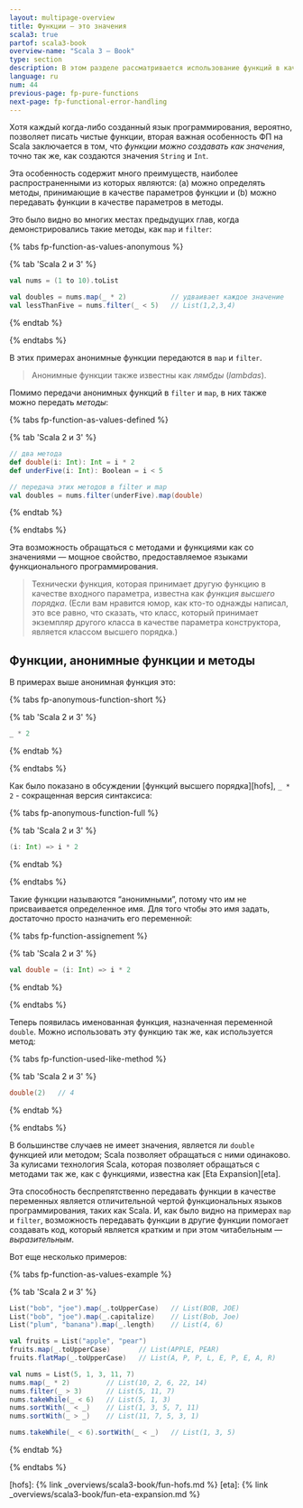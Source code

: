 ```yaml
---
layout: multipage-overview
title: Функции — это значения
scala3: true
partof: scala3-book
overview-name: "Scala 3 — Book"
type: section
description: В этом разделе рассматривается использование функций в качестве значений в функциональном программировании.
language: ru
num: 44
previous-page: fp-pure-functions
next-page: fp-functional-error-handling
---
```



Хотя каждый когда-либо созданный язык программирования, вероятно, позволяет писать чистые функции, 
вторая важная особенность ФП на Scala заключается в том, что _функции можно создавать как значения_, 
точно так же, как создаются значения `String` и `Int`.

Эта особенность содержит много преимуществ, наиболее распространенными из которых являются:
(a) можно определять методы, принимающие в качестве параметров функции
и (b) можно передавать функции в качестве параметров в методы.

Это было видно во многих местах предыдущих глав, когда демонстрировались такие методы, как `map` и `filter`:

{% tabs fp-function-as-values-anonymous %}

{% tab 'Scala 2 и 3' %}
```scala
val nums = (1 to 10).toList

val doubles = nums.map(_ * 2)           // удваивает каждое значение
val lessThanFive = nums.filter(_ < 5)   // List(1,2,3,4)
```
{% endtab %}

{% endtabs %}

В этих примерах анонимные функции передаются в `map` и `filter`.

> Анонимные функции также известны как _лямбды_ (_lambdas_).

Помимо передачи анонимных функций в `filter` и `map`, в них также можно передать _методы_:

{% tabs fp-function-as-values-defined %}

{% tab 'Scala 2 и 3' %}
```scala
// два метода
def double(i: Int): Int = i * 2
def underFive(i: Int): Boolean = i < 5

// передача этих методов в filter и map
val doubles = nums.filter(underFive).map(double)
```
{% endtab %}

{% endtabs %}

Эта возможность обращаться с методами и функциями как со значениями — мощное свойство, 
предоставляемое языками функционального программирования.

> Технически функция, которая принимает другую функцию в качестве входного параметра, известна как _функция высшего порядка_.
> (Если вам нравится юмор, как кто-то однажды написал, это все равно, что сказать, 
> что класс, который принимает экземпляр другого класса в качестве параметра конструктора, 
> является классом высшего порядка.)


## Функции, анонимные функции и методы

В примерах выше анонимная функция это:

{% tabs fp-anonymous-function-short %}

{% tab 'Scala 2 и 3' %}
```scala
_ * 2
```
{% endtab %}

{% endtabs %}

Как было показано в обсуждении [функций высшего порядка][hofs], `_ * 2` - сокращенная версия синтаксиса:

{% tabs fp-anonymous-function-full %}

{% tab 'Scala 2 и 3' %}
```scala
(i: Int) => i * 2
```
{% endtab %}

{% endtabs %}

Такие функции называются “анонимными”, потому что им не присваивается определенное имя. 
Для того чтобы это имя задать, достаточно просто назначить его переменной:

{% tabs fp-function-assignement %}

{% tab 'Scala 2 и 3' %}
```scala
val double = (i: Int) => i * 2
```
{% endtab %}

{% endtabs %}

Теперь появилась именованная функция, назначенная переменной `double`. 
Можно использовать эту функцию так же, как используется метод:

{% tabs fp-function-used-like-method %}

{% tab 'Scala 2 и 3' %}
```scala
double(2)   // 4
```
{% endtab %}

{% endtabs %}

В большинстве случаев не имеет значения, является ли `double` функцией или методом; 
Scala позволяет обращаться с ними одинаково. 
За кулисами технология Scala, которая позволяет обращаться с методами так же, 
как с функциями, известна как [Eta Expansion][eta].

Эта способность беспрепятственно передавать функции в качестве переменных 
является отличительной чертой функциональных языков программирования, таких как Scala. 
И, как было видно на примерах `map` и `filter`, 
возможность передавать функции в другие функции помогает создавать код, 
который является кратким и при этом читабельным — _выразительным_.

Вот еще несколько примеров:

{% tabs fp-function-as-values-example %}

{% tab 'Scala 2 и 3' %}
```scala
List("bob", "joe").map(_.toUpperCase)   // List(BOB, JOE)
List("bob", "joe").map(_.capitalize)    // List(Bob, Joe)
List("plum", "banana").map(_.length)    // List(4, 6)

val fruits = List("apple", "pear")
fruits.map(_.toUpperCase)       // List(APPLE, PEAR)
fruits.flatMap(_.toUpperCase)   // List(A, P, P, L, E, P, E, A, R)

val nums = List(5, 1, 3, 11, 7)
nums.map(_ * 2)         // List(10, 2, 6, 22, 14)
nums.filter(_ > 3)      // List(5, 11, 7)
nums.takeWhile(_ < 6)   // List(5, 1, 3)
nums.sortWith(_ < _)    // List(1, 3, 5, 7, 11)
nums.sortWith(_ > _)    // List(11, 7, 5, 3, 1)

nums.takeWhile(_ < 6).sortWith(_ < _)   // List(1, 3, 5)
```
{% endtab %}

{% endtabs %}


[hofs]: {% link _overviews/scala3-book/fun-hofs.md %}
[eta]: {% link _overviews/scala3-book/fun-eta-expansion.md %}
